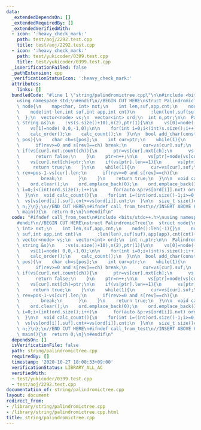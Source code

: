```yaml
---
data:
  _extendedDependsOn: []
  _extendedRequiredBy: []
  _extendedVerifiedWith:
  - icon: ':heavy_check_mark:'
    path: test/aoj/2292.test.cpp
    title: test/aoj/2292.test.cpp
  - icon: ':heavy_check_mark:'
    path: test/yukicoder/0399.test.cpp
    title: test/yukicoder/0399.test.cpp
  _isVerificationFailed: false
  _pathExtension: cpp
  _verificationStatusIcon: ':heavy_check_mark:'
  attributes:
    links: []
  bundledCode: "#line 1 \"string/palindromictree.cpp\"\n\n#include <bits/stdc++.h>\n\
    using namespace std;\n#endif\n//BEGIN CUT HERE\nstruct PalindromicTree{\n  struct\
    \ node{\n    map<char, int> nxt;\n    int len,suf,app,cnt;\n    node():len(-1){}\n\
    \    node(int len,int suf,int app,int cnt)\n      :len(len),suf(suf),app(app),cnt(cnt){}\n\
    \  };\n  vector<node> vs;\n  vector<int> ord;\n  int n,ptr;\n\n  PalindromicTree(const\
    \ string &s)\n    :vs(s.size()+10),n(2),ptr(1){\n\n    vs[0]=node(-1,0,-1,0);\n\
    \    vs[1]=node( 0,0,-1,0);\n\n    for(int i=0;i<(int)s.size();i++) add_char(s,i);\n\
    \    calc_order();\n    calc_count();\n  }\n\n  bool add_char(const string &s,int\
    \ pos){\n    char ch=s[pos];\n    int cur=ptr;\n    while(1){\n      int rev=pos-1-vs[cur].len;\n\
    \      if(rev>=0 and s[rev]==ch) break;\n      cur=vs[cur].suf;\n    }\n\n   \
    \ if(vs[cur].nxt.count(ch)){\n      ptr=vs[cur].nxt[ch];\n      vs[ptr].cnt++;\n\
    \      return false;\n    }\n    ptr=n++;\n\n    vs[ptr]=node(vs[cur].len+2,-1,pos-vs[cur].len-1,1);\n\
    \    vs[cur].nxt[ch]=ptr;\n\n    if(vs[ptr].len==1){\n      vs[ptr].suf=1;\n \
    \     return true;\n    }\n\n    while(1){\n      cur=vs[cur].suf;\n      int\
    \ rev=pos-1-vs[cur].len;\n      if(rev>=0 and s[rev]==ch){\n        vs[ptr].suf=vs[cur].nxt[ch];\n\
    \        break;\n      }\n    }\n    return true;\n  }\n\n  void calc_order(){\n\
    \    ord.clear();\n    ord.emplace_back(0);\n    ord.emplace_back(1);\n    for(int\
    \ i=0;i<(int)ord.size();i++)\n      for(auto &p:vs[ord[i]].nxt) ord.emplace_back(p.second);\n\
    \  }\n\n  void calc_count(){\n    for(int i=(int)ord.size()-1;i>=0;i--)\n    \
    \  vs[vs[ord[i]].suf].cnt+=vs[ord[i]].cnt;\n  }\n\n  size_t size()const{return\
    \ n;}\n};\n//END CUT HERE\n#ifndef call_from_test\n//INSERT ABOVE HERE\nsigned\
    \ main(){\n  return 0;\n}\n#endif\n"
  code: "#ifndef call_from_test\n#include <bits/stdc++.h>\nusing namespace std;\n\
    #endif\n//BEGIN CUT HERE\nstruct PalindromicTree{\n  struct node{\n    map<char,\
    \ int> nxt;\n    int len,suf,app,cnt;\n    node():len(-1){}\n    node(int len,int\
    \ suf,int app,int cnt)\n      :len(len),suf(suf),app(app),cnt(cnt){}\n  };\n \
    \ vector<node> vs;\n  vector<int> ord;\n  int n,ptr;\n\n  PalindromicTree(const\
    \ string &s)\n    :vs(s.size()+10),n(2),ptr(1){\n\n    vs[0]=node(-1,0,-1,0);\n\
    \    vs[1]=node( 0,0,-1,0);\n\n    for(int i=0;i<(int)s.size();i++) add_char(s,i);\n\
    \    calc_order();\n    calc_count();\n  }\n\n  bool add_char(const string &s,int\
    \ pos){\n    char ch=s[pos];\n    int cur=ptr;\n    while(1){\n      int rev=pos-1-vs[cur].len;\n\
    \      if(rev>=0 and s[rev]==ch) break;\n      cur=vs[cur].suf;\n    }\n\n   \
    \ if(vs[cur].nxt.count(ch)){\n      ptr=vs[cur].nxt[ch];\n      vs[ptr].cnt++;\n\
    \      return false;\n    }\n    ptr=n++;\n\n    vs[ptr]=node(vs[cur].len+2,-1,pos-vs[cur].len-1,1);\n\
    \    vs[cur].nxt[ch]=ptr;\n\n    if(vs[ptr].len==1){\n      vs[ptr].suf=1;\n \
    \     return true;\n    }\n\n    while(1){\n      cur=vs[cur].suf;\n      int\
    \ rev=pos-1-vs[cur].len;\n      if(rev>=0 and s[rev]==ch){\n        vs[ptr].suf=vs[cur].nxt[ch];\n\
    \        break;\n      }\n    }\n    return true;\n  }\n\n  void calc_order(){\n\
    \    ord.clear();\n    ord.emplace_back(0);\n    ord.emplace_back(1);\n    for(int\
    \ i=0;i<(int)ord.size();i++)\n      for(auto &p:vs[ord[i]].nxt) ord.emplace_back(p.second);\n\
    \  }\n\n  void calc_count(){\n    for(int i=(int)ord.size()-1;i>=0;i--)\n    \
    \  vs[vs[ord[i]].suf].cnt+=vs[ord[i]].cnt;\n  }\n\n  size_t size()const{return\
    \ n;}\n};\n//END CUT HERE\n#ifndef call_from_test\n//INSERT ABOVE HERE\nsigned\
    \ main(){\n  return 0;\n}\n#endif\n"
  dependsOn: []
  isVerificationFile: false
  path: string/palindromictree.cpp
  requiredBy: []
  timestamp: '2020-10-27 18:08:33+09:00'
  verificationStatus: LIBRARY_ALL_AC
  verifiedWith:
  - test/yukicoder/0399.test.cpp
  - test/aoj/2292.test.cpp
documentation_of: string/palindromictree.cpp
layout: document
redirect_from:
- /library/string/palindromictree.cpp
- /library/string/palindromictree.cpp.html
title: string/palindromictree.cpp
---
```

